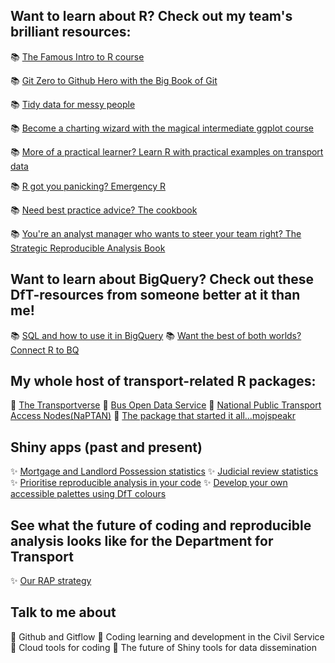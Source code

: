 ## Want to learn about R? Check out my team's brilliant resources:

:books: [The Famous Intro to R course](https://department-for-transport.github.io/intro_R/)

:books: [Git Zero to Github Hero with the Big Book of Git](https://department-for-transport.github.io/big_book_of_git/)

:books: [Tidy data for messy people](https://department-for-transport.github.io/tidy_data_workshop/)

:books: [Become a charting wizard with the magical intermediate ggplot course](https://department-for-transport.github.io/ggplot_intermediate/)

:books: [More of a practical learner? Learn R with practical examples on transport data](https://department-for-transport.github.io/learn_r_by_doing/)

:books: [R got you panicking? Emergency R](https://department-for-transport.github.io/emergency_r/)

:books: [Need best practice advice? The cookbook](https://department-for-transport.github.io/R-cookbook/index.html)

:books: [You're an analyst manager who wants to steer your team right? The Strategic Reproducible Analysis Book](https://department-for-transport.github.io/strategic_reproducible_analysis/)

## Want to learn about BigQuery? Check out these DfT-resources from someone better at it than me!

:books: [SQL and how to use it in BigQuery](https://department-for-transport.github.io/intro_sql_in_bigquery/) 
:books: [Want the best of both worlds? Connect R to BQ](https://department-for-transport.github.io/gcp_to_r/)

## My whole host of transport-related R packages:

:rocket: [The Transportverse](https://github.com/department-for-transport-public/transportverse) 
🚌 [Bus Open Data Service](https://cran.r-project.org/package=bodsr) 
🚏 [National Public Transport Access Nodes(NaPTAN)](https://cran.r-project.org/package=naptanr) 
:monorail: [The package that started it all...mojspeakr](https://github.com/moj-analytical-services/mojspeakr)

## Shiny apps (past and present)

✨ [Mortgage and Landlord Possession statistics](https://mlp-app.apps.alpha.mojanalytics.xyz/) 
✨ [Judicial review statistics](https://judicial-reviews-app.apps.alpha.mojanalytics.xyz/) 
✨ [Prioritise reproducible analysis in your code](https://fran-bryden-dft.shinyapps.io/rap_report) 
✨ [Develop your own accessible palettes using DfT colours](https://fran-bryden-dft.shinyapps.io/chart_accessibility-main/)

## See what the future of coding and reproducible analysis looks like for the Department for Transport 

✨ [Our RAP strategy](https://www.gov.uk/government/publications/standards-for-official-statistics-published-by-the-department-for-transport/analysis-function-rap-strategy-2023-implementation-plan-at-dft)

## Talk to me about

💬 Github and Gitflow
💬 Coding learning and development in the Civil Service
💬 Cloud tools for coding
💬 The future of Shiny tools for data dissemination
